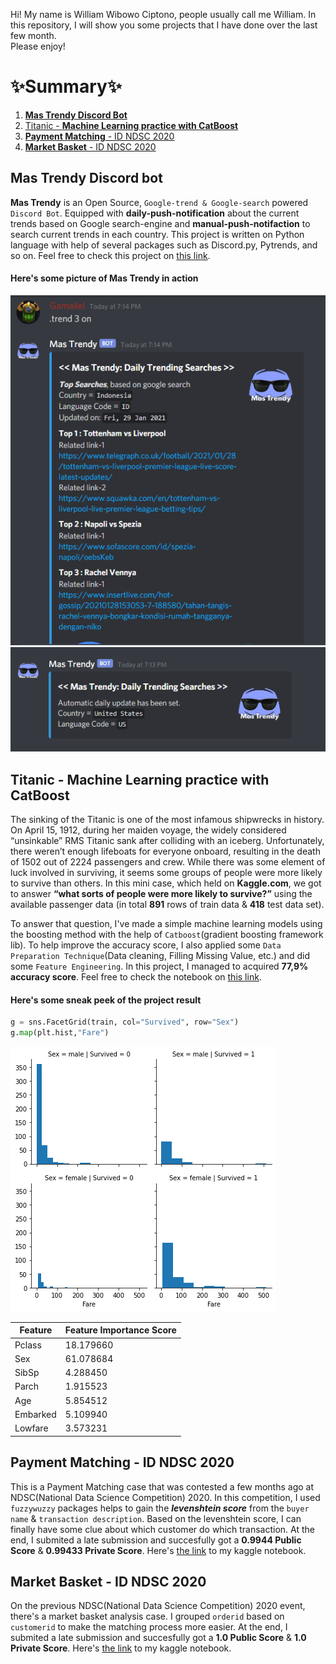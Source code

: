 Hi! My name is William Wibowo Ciptono, people usually call me William. In this repository, I will show you some projects that I have done over the last few month.  
Please enjoy!


# :sparkles:Summary:sparkles:
1. **[Mas Trendy Discord Bot](https://github.com/lgamal/MasTrendy)**
2. [Titanic - **Machine Learning practice with CatBoost**](/titanic/__results___34_1.png)
3. [**Payment Matching** - ID NDSC 2020](https://www.kaggle.com/lgamal/payment-matching/)
4. [**Market Basket** - ID NDSC 2020](https://www.kaggle.com/lgamal/market-basket)


## Mas Trendy Discord bot
**Mas Trendy** is an Open Source, `Google-trend & Google-search` powered `Discord Bot`. Equipped with **daily-push-notification** about the current trends based on Google search-engine and **manual-push-notifaction** to search current trends in each country. This project is written on Python language with help of several packages such as Discord.py, Pytrends, and so on. Feel free to check this project on [this link](https://github.com/lgamal/MasTrendy).

#### Here's some picture of Mas Trendy in action

![Image Mas Trendy 1](/mastrendy_screenshot_1.png)
![Image Mas Trendy 2](/mastrendy_screenshot_2.png)

## Titanic - Machine Learning practice with CatBoost
The sinking of the Titanic is one of the most infamous shipwrecks in history. On April 15, 1912, during her maiden voyage, the widely considered “unsinkable” RMS Titanic sank after colliding with an iceberg. Unfortunately, there weren’t enough lifeboats for everyone onboard, resulting in the death of 1502 out of 2224 passengers and crew. While there was some element of luck involved in surviving, it seems some groups of people were more likely to survive than others.
In this mini case, which held on **Kaggle.com**, we got to answer **“what sorts of people were more likely to survive?”** using the available passenger data (in total **891** rows of train data & **418** test data set).

To answer that question, I've made a simple machine learning models using the boosting method with the help of `Catboost`(gradient boosting framework lib). To help improve the accuracy score, I also applied some `Data Preparation Technique`(Data cleaning, Filling Missing Value, etc.) and did some `Feature Engineering`. In this project, I managed to acquired **77,9% accuracy score**. Feel free to check the notebook on [this link](https://www.kaggle.com/lgamal/titanic-case).

#### Here's some sneak peek of the project result

```Python
g = sns.FacetGrid(train, col="Survived", row="Sex")
g.map(plt.hist,"Fare")
```

![Image Titanic Visualization 1](/titanic/__results___34_1.png)

Feature | Feature Importance Score
--------| ------------------------
Pclass|18.179660
Sex|61.078684
SibSp|4.288450
Parch|1.915523
Age|5.854512
Embarked|5.109940
Lowfare|3.573231


## Payment Matching - ID NDSC 2020
This is a Payment Matching case that was contested a few months ago at NDSC(National Data Science Competition) 2020. In this competition, I used `fuzzywuzzy` packages helps to gain the ***levenshtein score*** from the `buyer name` & `transaction description`. Based on the levenshtein score, I can finally have some clue about which customer do which transaction. At the end, I submited a late submission and succesfully got a **0.9944 Public Score** & **0.99433 Private Score**. Here's [the link](https://www.kaggle.com/lgamal/payment-matching/) to my kaggle notebook.

## Market Basket - ID NDSC 2020
On the previous NDSC(National Data Science Competition) 2020 event, there's a market basket analysis case. I grouped `orderid` based on `customerid` to make the matching process more easier. At the end, I submited a late submission and succesfully got a **1.0 Public Score** & **1.0 Private Score**. Here's [the link](https://www.kaggle.com/lgamal/market-basket) to my kaggle notebook.
